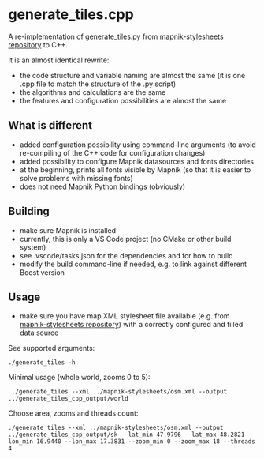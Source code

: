 # generate_tiles.cpp

A re-implementation of [generate_tiles.py](https://github.com/openstreetmap/mapnik-stylesheets/blob/master/generate_tiles.py) from [mapnik-stylesheets repository](https://github.com/openstreetmap/mapnik-stylesheets) to C++.

It is an almost identical rewrite:

- the code structure and variable naming are almost the same (it is one .cpp file to match the structure of the .py script)
- the algorithms and calculations are the same
- the features and configuration possibilities are almost the same

## What is different

- added configuration possibility using command-line arguments (to avoid re-compiling of the C++ code for configuration changes)
- added possibility to configure Mapnik datasources and fonts directories
- at the beginning, prints all fonts visible by Mapnik (so that it is easier to solve problems with missing fonts)
- does not need Mapnik Python bindings (obviously)

## Building

- make sure Mapnik is installed
- currently, this is only a VS Code project (no CMake or other build system)
- see .vscode/tasks.json for the dependencies and for how to build
- modify the build command-line if needed, e.g. to link against different Boost version

## Usage

- make sure you have map XML stylesheet file available (e.g. from [mapnik-stylesheets repository](https://github.com/openstreetmap/mapnik-stylesheets)) with a correctly configured and filled data source

See supported arguments:

```
./generate_tiles -h
```

Minimal usage (whole world, zooms 0 to 5):

```
 ./generate_tiles --xml ../mapnik-stylesheets/osm.xml --output ../generate_tiles_cpp_output/world
```

Choose area, zooms and threads count:

```
./generate_tiles --xml ../mapnik-stylesheets/osm.xml --output ../generate_tiles_cpp_output/sk --lat_min 47.9796 --lat_max 48.2821 --lon_min 16.9440 --lon_max 17.3831 --zoom_min 0 --zoom_max 18 --threads 4
```
